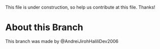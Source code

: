 This file is under construction, so help us contribute at this file. Thanks!

# About this Branch
This branch was made by @AndreiJirohHaliliDev2006

# 
